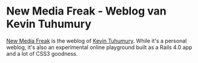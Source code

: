 # New Media Freak - Weblog van Kevin Tuhumury

[New Media Freak](http://www.newmediafreak.nl) is the weblog of [Kevin Tuhumury](http://www.kevintuhumury.nl). While it's a personal weblog, it's also an experimental online playground built as a Rails 4.0 app and a lot of CSS3 goodness.
